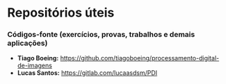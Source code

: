 # Repositórios úteis

### Códigos-fonte (exercícios, provas, trabalhos e demais aplicações) 
- **Tiago Boeing:** https://github.com/tiagoboeing/processamento-digital-de-imagens
- **Lucas Santos:** https://gitlab.com/lucaasdsm/PDI
